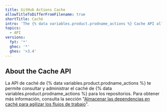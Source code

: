```yaml
---
title: GitHub Actions Cache
allowTitleToDifferFromFilename: true
shortTitle: Caché
intro: 'The {% data variables.product.prodname_actions %} Cache API allows you to query and manage the {% data variables.product.prodname_actions %} cache for repositories.'
topics:
  - API
versions:
  fpt: '*'
  ghec: '*'
  ghes: '>3.4'
---
```


## About the Cache API

La API de caché de {% data variables.product.prodname_actions %} te permite consultar y administrar el caché de {% data variables.product.prodname_actions %} para los repositorios. Para obtener más información, consulta la sección "[Almacenar las dependencias en caché para agilizar los flujos de trabajo](/actions/advanced-guides/caching-dependencies-to-speed-up-workflows#usage-limits-and-eviction-policy)".

